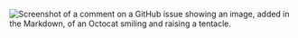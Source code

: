 ![Screenshot of a comment on a GitHub issue showing an image, added in the Markdown, of an Octocat smiling and raising a tentacle.](https://media.tenor.com/images/c51500433e6f6fff5a8c362335bc8242/tenor.gif)
